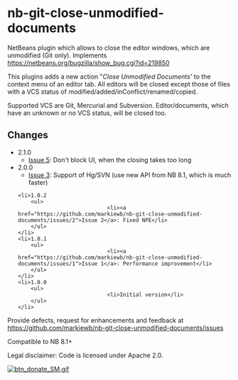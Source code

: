 # nb-git-close-unmodified-documents
NetBeans plugin which allows to close the editor windows, which are unmodified (Git only). Implements https://netbeans.org/bugzilla/show_bug.cgi?id=219850

This plugins adds a new action "<i>Close Unmodified Documents</i>' to the context menu of an editor tab. All editors will be closed except those of files with a VCS status of modified/added/inConflict/renamed/copied.
<p>Supported VCS are Git, Mercurial and Subversion. Editor/documents, which have an unknown or no VCS status, will be closed too.</p>

<h2>Changes</h2>
<ul>
	<li>2.1.0
		<ul>
                    			<li><a href="https://github.com/markiewb/nb-git-close-unmodified-documents/issues/5">Issue 5</a>: Don't block UI, when the closing takes too long</li>
		</ul>
	</li>
	<li>2.0.0
		<ul>
                    			<li><a href="https://github.com/markiewb/nb-git-close-unmodified-documents/issues/3">Issue 3</a>: Support of Hg/SVN (use new API from NB 8.1, which is much faster)</li>
		</ul>
	</li>

	<li>1.0.2
		<ul>
                    			<li><a href="https://github.com/markiewb/nb-git-close-unmodified-documents/issues/2">Issue 2</a>: Fixed NPE</li>
		</ul>
	</li>
	<li>1.0.1
		<ul>
                    			<li><a href="https://github.com/markiewb/nb-git-close-unmodified-documents/issues/1">Issue 1</a>: Performance improvement</li>
		</ul>
	</li>
	<li>1.0.0
		<ul>
                    			<li>Initial version</li>
		</ul>
	</li>

</ul>



<p>Provide defects, request for enhancements and feedback at <a href="https://github.com/markiewb/nb-git-close-unmodified-documents/issues">https://github.com/markiewb/nb-git-close-unmodified-documents/issues</a></p><p>Compatible to NB 8.1+</p>
<p>Legal disclaimer: Code is licensed under Apache 2.0. </p>

<p>
<a href="https://www.paypal.com/cgi-bin/webscr?cmd=_s-xclick&hosted_button_id=K4CMP92RZELE2"><img src="https://www.paypalobjects.com/en_US/i/btn/btn_donate_SM.gif" alt="btn_donate_SM.gif"></a>
</p>
